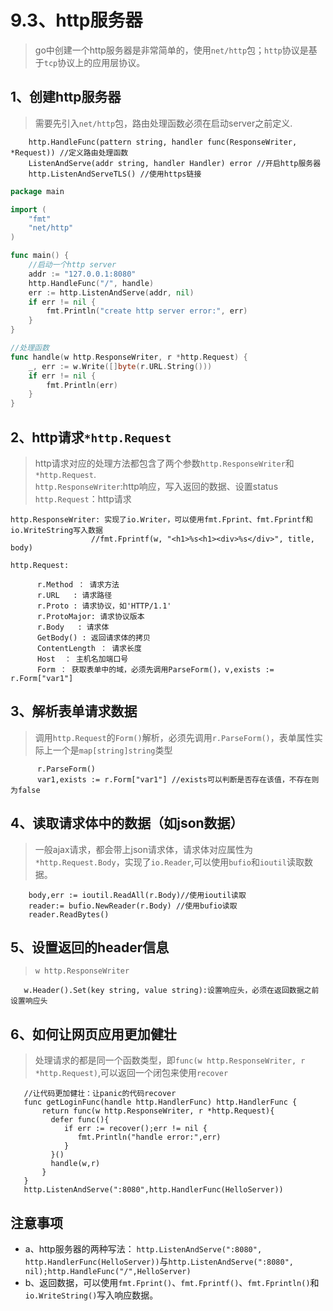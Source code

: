 # 9.3、http服务器
> go中创建一个http服务器是非常简单的，使用`net/http`包；`http`协议是基于`tcp`协议上的应用层协议。


## 1、创建http服务器
> 需要先引入`net/http`包，路由处理函数必须在启动server之前定义.

        http.HandleFunc(pattern string, handler func(ResponseWriter, *Request)) //定义路由处理函数        
        ListenAndServe(addr string, handler Handler) error //开启http服务器
        http.ListenAndServeTLS() //使用https链接
```go
package main

import (
	"fmt"
	"net/http"
)

func main() {
	//启动一个http server
	addr := "127.0.0.1:8080"
	http.HandleFunc("/", handle)
	err := http.ListenAndServe(addr, nil)
	if err != nil {
		fmt.Println("create http server error:", err)
	}
}

//处理函数
func handle(w http.ResponseWriter, r *http.Request) {
	_, err := w.Write([]byte(r.URL.String()))
	if err != nil {
		fmt.Println(err)
	}
}
```  
      
## 2、http请求`*http.Request`
> http请求对应的处理方法都包含了两个参数`http.ResponseWriter`和`*http.Request`.<br>
`http.ResponseWriter`:http响应，写入返回的数据、设置status <br/>
`http.Request`：http请求


        
    http.ResponseWriter: 实现了io.Writer，可以使用fmt.Fprint、fmt.Fprintf和io.WriteString写入数据
                      //fmt.Fprintf(w, "<h1>%s<h1><div>%s</div>", title, body)
     
    http.Request:   
    
          r.Method ： 请求方法
          r.URL   : 请求路径
          r.Proto : 请求协议，如'HTTP/1.1'
          r.ProtoMajor: 请求协议版本
          r.Body   : 请求体
          GetBody() : 返回请求体的拷贝
          ContentLength ： 请求长度
          Host  ： 主机名加端口号
          Form ： 获取表单中的域，必须先调用ParseForm()，v,exists := r.Form["var1"] 
           
                           

## 3、解析表单请求数据
> 调用`http.Request`的`Form()`解析，必须先调用`r.ParseForm()`，表单属性实际上一个是`map[string]string`类型
      
          r.ParseForm()
          var1,exists := r.Form["var1"] //exists可以判断是否存在该值，不存在则为false


## 4、读取请求体中的数据（如json数据）
> 一般ajax请求，都会带上json请求体，请求体对应属性为`*http.Request.Body`，实现了`io.Reader`,可以使用`bufio`和`ioutil`读取数据。
   
         
        body,err := ioutil.ReadAll(r.Body)//使用ioutil读取
        reader:= bufio.NewReader(r.Body) //使用bufio读取
        reader.ReadBytes()

## 5、设置返回的header信息
> `w http.ResponseWriter`

       w.Header().Set(key string, value string):设置响应头，必须在返回数据之前设置响应头    
              
## 6、如何让网页应用更加健壮
> 处理请求的都是同一个函数类型，即`func(w http.ResponseWriter, r *http.Request)`,可以返回一个闭包来使用`recover`

       
       //让代码更加健壮：让panic的代码recover
       func getLoginFunc(handle http.HandlerFunc) http.HandlerFunc {
           return func(w http.ResponseWriter, r *http.Request){
             defer func(){
                if err := recover();err != nil {
                   fmt.Println("handle error:",err)
                }
             }()
             handle(w,r)
           }
       }
       http.ListenAndServe(":8080",http.HandlerFunc(HelloServer))       

           
## 注意事项
- a、http服务器的两种写法： `http.ListenAndServe(":8080", http.HandlerFunc(HelloServer))`与`http.ListenAndServe(":8080", nil);http.HandleFunc("/",HelloServer)`
- b、返回数据，可以使用`fmt.Fprint()`、`fmt.Fprintf()`、`fmt.Fprintln()`和`io.WriteString()`写入响应数据。
 
     